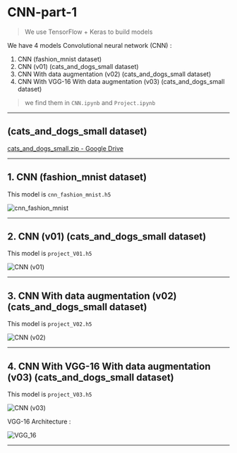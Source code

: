 # CNN-part-1

> We use TensorFlow + Keras to build models

We have 4 models Convolutional neural network (CNN) :

1. CNN (fashion_mnist dataset)
2. CNN (v01) (cats_and_dogs_small dataset)
3. CNN With data augmentation (v02) (cats_and_dogs_small dataset)
4. CNN With VGG-16 With data augmentation (v03) (cats_and_dogs_small dataset)

> we find them in `CNN.ipynb` and `Project.ipynb`

---

## (cats_and_dogs_small dataset)

[cats_and_dogs_small.zip - Google Drive](https://drive.google.com/file/d/16AlwTDOeyFaiP3RPxKOk5s80IycK80X4/view)

---

## 1. CNN (fashion_mnist dataset)

This model is `cnn_fashion_mnist.h5`

![cnn_fashion_mnist](cnn_fashion_mnist.png)

---

## 2. CNN (v01) (cats_and_dogs_small dataset)

This model is `project_V01.h5`

![CNN (v01)](project_V01.png)

---

## 3. CNN With data augmentation (v02) (cats_and_dogs_small dataset)

This model is `project_V02.h5`

![CNN (v02)](project_V02.png)

---

## 4. CNN With VGG-16 With data augmentation (v03) (cats_and_dogs_small dataset)

This model is `project_V03.h5`

![CNN (v03)](project_V03.png)

VGG-16 Architecture :

![VGG_16](VGG_16.png)

---
